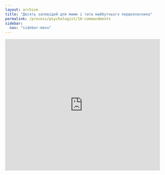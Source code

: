 ```yaml
---
layout: archive
title: "Десять заповідей для мами і тата майбутнього першокласника"
permalink: /process/psychologist/10-commandments
sidebar:
  nav: "sidebar-menu"
---
```


<div style="left: 0; width: 100%; height: 0; position: relative; padding-bottom: 85.0847%;"><iframe src="https://drive.google.com/file/d/1DCCn2OQ-ySN67A5IRTf5lKTOLkMJlGMn/preview" style="border: 0; top: 0; left: 0; width: 100%; height: 100%; position: absolute;" allowfullscreen></iframe></div>
